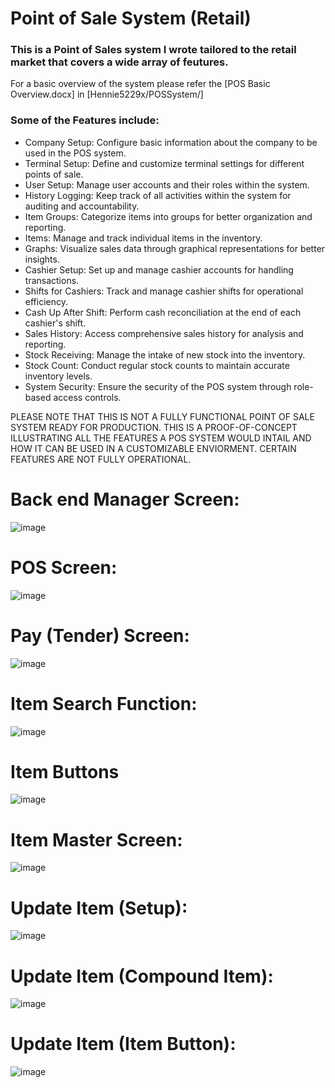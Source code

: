 # Point of Sale System (Retail)
### This is a Point of Sales system I wrote tailored to the retail market that covers a wide array of feutures.

For a basic overview of the system please refer the [POS Basic Overview.docx] in [Hennie5229x/POSSystem/]

### Some of the Features include:
* Company Setup: Configure basic information about the company to be used in the POS system.
* Terminal Setup: Define and customize terminal settings for different points of sale.
* User Setup: Manage user accounts and their roles within the system.
* History Logging: Keep track of all activities within the system for auditing and accountability.
* Item Groups: Categorize items into groups for better organization and reporting.
* Items: Manage and track individual items in the inventory.
* Graphs: Visualize sales data through graphical representations for better insights.
* Cashier Setup: Set up and manage cashier accounts for handling transactions.
* Shifts for Cashiers: Track and manage cashier shifts for operational efficiency.
* Cash Up After Shift: Perform cash reconciliation at the end of each cashier's shift.
* Sales History: Access comprehensive sales history for analysis and reporting.
* Stock Receiving: Manage the intake of new stock into the inventory.
* Stock Count: Conduct regular stock counts to maintain accurate inventory levels.
* System Security: Ensure the security of the POS system through role-based access controls.

PLEASE NOTE THAT THIS IS NOT A FULLY FUNCTIONAL POINT OF SALE SYSTEM READY FOR PRODUCTION. THIS IS A PROOF-OF-CONCEPT ILLUSTRATING ALL THE FEATURES A POS SYSTEM WOULD INTAIL AND HOW IT CAN BE USED IN A CUSTOMIZABLE ENVIORMENT. CERTAIN FEATURES ARE NOT FULLY OPERATIONAL.


# Back end Manager Screen:
![image](https://github.com/Hennie5229x/POSSystem/assets/79542877/ef3fd966-1408-406b-adc7-2f617d5b5a03)

# POS Screen:
![image](https://github.com/Hennie5229x/POSSystem/assets/79542877/a4f8622a-53f4-42fd-9ff2-632841e6a6f1)

# Pay (Tender) Screen:
![image](https://github.com/Hennie5229x/POSSystem/assets/79542877/593a2e5e-2e48-400e-a6d2-6356ec947d98)

# Item Search Function:
![image](https://github.com/Hennie5229x/POSSystem/assets/79542877/6d890cac-de6a-4aae-be3c-9faa5f983deb)

# Item Buttons
![image](https://github.com/Hennie5229x/POSSystem/assets/79542877/9999fef8-e04a-4297-9518-13554a43d637)

# Item Master Screen:
![image](https://github.com/Hennie5229x/POSSystem/assets/79542877/f1dee8e3-b749-4774-8200-e48a64418536)

# Update Item (Setup):
![image](https://github.com/Hennie5229x/POSSystem/assets/79542877/1fcade15-7968-4459-b234-e132922a9657)

# Update Item (Compound Item):
![image](https://github.com/Hennie5229x/POSSystem/assets/79542877/15b8de27-d2fd-4a7f-9907-3214b7dee54f)

# Update Item (Item Button):
![image](https://github.com/Hennie5229x/POSSystem/assets/79542877/3805741f-9e71-4281-b8ca-0596d9cc5302)









